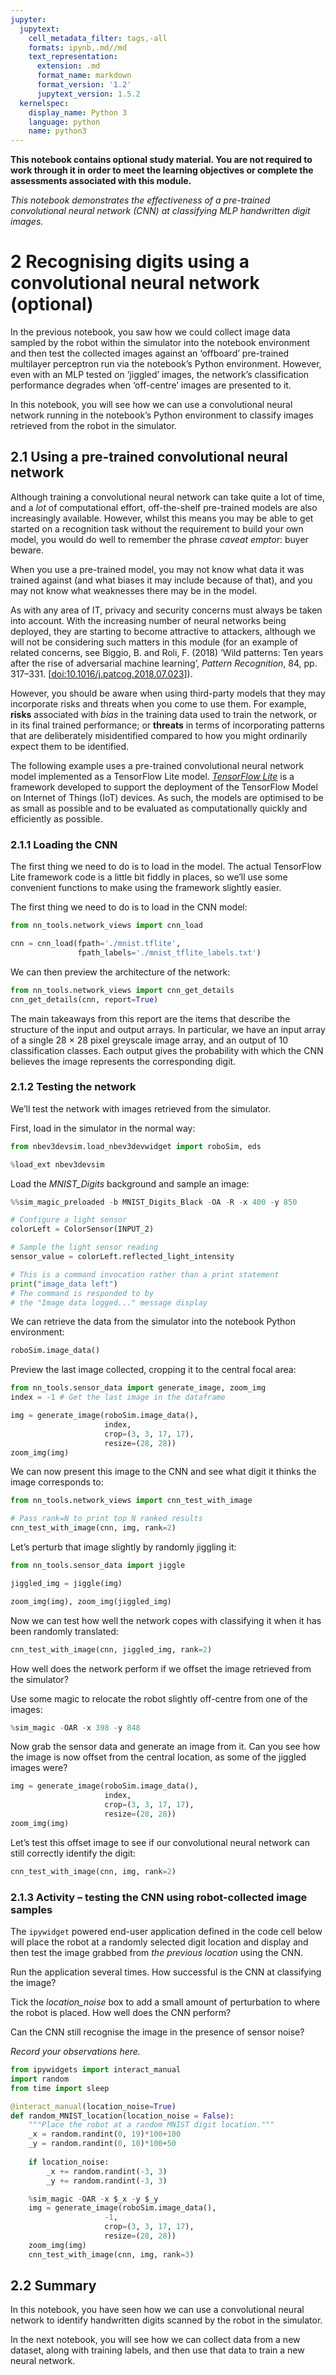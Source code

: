 ```yaml
---
jupyter:
  jupytext:
    cell_metadata_filter: tags,-all
    formats: ipynb,.md//md
    text_representation:
      extension: .md
      format_name: markdown
      format_version: '1.2'
      jupytext_version: 1.5.2
  kernelspec:
    display_name: Python 3
    language: python
    name: python3
---
```


<!-- #region tags=["alert-danger"] -->
__This notebook contains optional study material. You are not required to work through it in order to meet the learning objectives or complete the assessments associated with this module.__

*This notebook demonstrates the effectiveness of a pre-trained convolutional neural network (CNN) at classifying MLP handwritten digit images.*
<!-- #endregion -->

# 2 Recognising digits using a convolutional neural network (optional)

In the previous notebook, you saw how we could collect image data sampled by the robot within the simulator into the notebook environment and then test the collected images against an ‘offboard’ pre-trained multilayer perceptron run via the notebook’s Python environment. However, even with an MLP tested on ‘jiggled’ images, the network’s classification performance degrades when ‘off-centre’ images are presented to it.

In this notebook, you will see how we can use a convolutional neural network running in the notebook’s Python environment to classify images retrieved from the robot in the simulator.


## 2.1 Using a pre-trained convolutional neural network

Although training a convolutional neural network can take quite a lot of time, and a *lot* of computational effort, off-the-shelf pre-trained models are also increasingly available. However, whilst this means you may be able to get started on a recognition task without the requirement to build your own model, you would do well to remember the phrase *caveat emptor*: buyer beware.

When you use a pre-trained model, you may not know what data it was trained against (and what biases it may include because of that), and you may not know what weaknesses there may be in the model.

<!-- #region tags=["alert-warning"] -->
As with any area of IT, privacy and security concerns must always be taken into account. With the increasing number of neural networks being deployed, they are starting to become attractive to attackers, although we will not be considering such matters in this module (for an example of related concerns, see Biggio, B. and Roli, F. (2018) ‘Wild patterns: Ten years after the rise of adversarial machine learning’, *Pattern Recognition*, 84, pp. 317–331. [[doi:10.1016/j.patcog.2018.07.023](https://doi-org.libezproxy.open.ac.uk/10.1016/j.patcog.2018.07.023)]).

However, you should be aware when using third-party models that they may incorporate risks and threats when you come to use them. For example, __risks__ associated with *bias* in the training data used to train the network, or in its final trained performance; or __threats__ in terms of incorporating patterns that are deliberately misidentified compared to how you might ordinarily expect them to be identified.
<!-- #endregion -->

The following example uses a pre-trained convolutional neural network model implemented as a TensorFlow Lite model. [*TensorFlow Lite*](https://www.tensorflow.org/lite/) is a framework developed to support the deployment of the TensorFlow Model on Internet of Things (IoT) devices. As such, the models are optimised to be as small as possible and to be evaluated as computationally quickly and efficiently as possible.


### 2.1.1 Loading the CNN

The first thing we need to do is to load in the model. The actual TensorFlow Lite framework code is a little bit fiddly in places, so we’ll use some convenient functions to make using the framework slightly easier.

The first thing we need to do is to load in the CNN model:

```python
from nn_tools.network_views import cnn_load

cnn = cnn_load(fpath='./mnist.tflite',
               fpath_labels='./mnist_tflite_labels.txt')
```

We can then preview the architecture of the network:

```python
from nn_tools.network_views import cnn_get_details
cnn_get_details(cnn, report=True)
```

The main takeaways from this report are the items that describe the structure of the input and output arrays. In particular, we have an input array of a single 28 × 28 pixel greyscale image array, and an output of 10 classification classes. Each output gives the probability with which the CNN believes the image represents the corresponding digit.


### 2.1.2 Testing the network

We’ll test the network with images retrieved from the simulator.

First, load in the simulator in the normal way:

```python
from nbev3devsim.load_nbev3devwidget import roboSim, eds

%load_ext nbev3devsim
```

Load the *MNIST_Digits* background and sample an image:

```python
%%sim_magic_preloaded -b MNIST_Digits_Black -OA -R -x 400 -y 850

# Configure a light sensor
colorLeft = ColorSensor(INPUT_2)

# Sample the light sensor reading
sensor_value = colorLeft.reflected_light_intensity

# This is a command invocation rather than a print statement
print("image_data left")
# The command is responded to by
# the "Image data logged..." message display
```

We can retrieve the data from the simulator into the notebook Python environment:

```python
roboSim.image_data()
```

Preview the last image collected, cropping it to the central focal area:

```python
from nn_tools.sensor_data import generate_image, zoom_img
index = -1 # Get the last image in the dataframe

img = generate_image(roboSim.image_data(),
                     index,
                     crop=(3, 3, 17, 17),
                     resize=(28, 28))
zoom_img(img)
```

We can now present this image to the CNN and see what digit it thinks the image corresponds to:

```python
from nn_tools.network_views import cnn_test_with_image

# Pass rank=N to print top N ranked results
cnn_test_with_image(cnn, img, rank=2)
```

Let’s perturb that image slightly by randomly jiggling it: 

```python
from nn_tools.sensor_data import jiggle

jiggled_img = jiggle(img)

zoom_img(img), zoom_img(jiggled_img)
```

Now we can test how well the network copes with classifying it when it has been randomly translated:

```python
cnn_test_with_image(cnn, jiggled_img, rank=2)
```

How well does the network perform if we offset the image retrieved from the simulator?

Use some magic to relocate the robot slightly off-centre from one of the images:

```python
%sim_magic -OAR -x 398 -y 848
```

Now grab the sensor data and generate an image from it. Can you see how the image is now offset from the central location, as some of the jiggled images were?

```python
img = generate_image(roboSim.image_data(),
                     index,
                     crop=(3, 3, 17, 17),
                     resize=(28, 28))
zoom_img(img)
```

Let’s test this offset image to see if our convolutional neural network can still correctly identify the digit:

```python
cnn_test_with_image(cnn, img, rank=2)
```

### 2.1.3 Activity – testing the CNN using robot-collected image samples

The `ipywidget` powered end-user application defined in the code cell below will place the robot at a randomly selected digit location and display and then test the image grabbed from *the previous location* using the CNN.


Run the application several times. How successful is the CNN at classifying the image?

Tick the *location_noise* box to add a small amount of perturbation to where the robot is placed. How well does the CNN perform?

Can the CNN still recognise the image in the presence of sensor noise?


*Record your observations here.*

```python
from ipywidgets import interact_manual
import random
from time import sleep

@interact_manual(location_noise=True)
def random_MNIST_location(location_noise = False):
    """Place the robot at a random MNIST digit location."""
    _x = random.randint(0, 19)*100+100
    _y = random.randint(0, 10)*100+50
    
    if location_noise:
        _x += random.randint(-3, 3)
        _y += random.randint(-3, 3)

    %sim_magic -OAR -x $_x -y $_y
    img = generate_image(roboSim.image_data(),
                     -1,
                     crop=(3, 3, 17, 17),
                     resize=(28, 28))
    zoom_img(img)
    cnn_test_with_image(cnn, img, rank=3)
```

## 2.2 Summary

In this notebook, you have seen how we can use a convolutional neural network to identify handwritten digits scanned by the robot in the simulator.

In the next notebook, you will see how we can collect data from a new dataset, along with training labels, and then use that data to train a new neural network.
